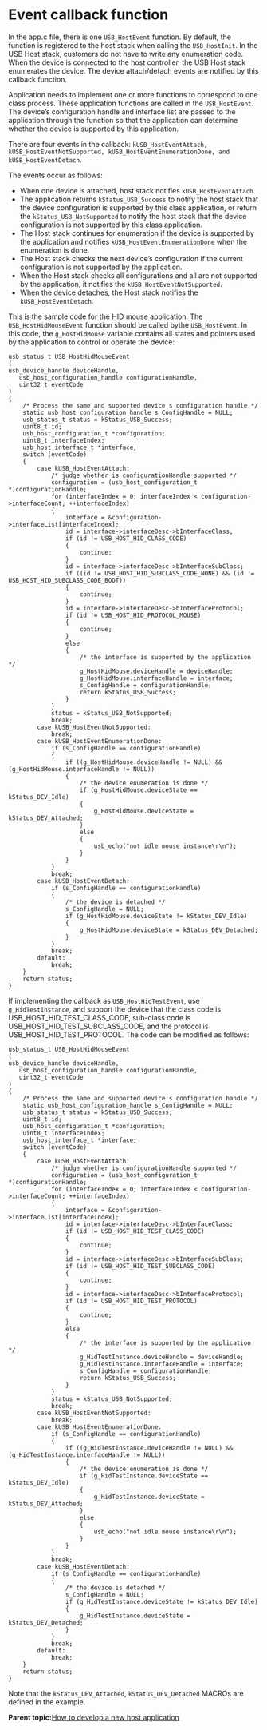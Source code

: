 # Event callback function

In the app.c file, there is one `USB_HostEvent` function. By default, the function is registered to the host stack when calling the `USB_HostInit`. In the USB Host stack, customers do not have to write any enumeration code. When the device is connected to the host controller, the USB Host stack enumerates the device. The device attach/detach events are notified by this callback function.

Application needs to implement one or more functions to correspond to one class process. These application functions are called in the `USB_HostEvent`. The device’s configuration handle and interface list are passed to the application through the function so that the application can determine whether the device is supported by this application.

There are four events in the callback: `kUSB_HostEventAttach, kUSB_HostEventNotSupported, kUSB_HostEventEnumerationDone, and kUSB_HostEventDetach`.

The events occur as follows:

-   When one device is attached, host stack notifies `kUSB_HostEventAttach`.
-   The application returns `kStatus_USB_Success` to notify the host stack that the device configuration is supported by this class application, or return the `kStatus_USB_NotSupported` to notify the host stack that the device configuration is not supported by this class application.
-   The Host stack continues for enumeration if the device is supported by the application and notifies `kUSB_HostEventEnumerationDone` when the enumeration is done.
-   The Host stack checks the next device’s configuration if the current configuration is not supported by the application.
-   When the Host stack checks all configurations and all are not supported by the application, it notifies the `kUSB_HostEventNotSupported`.
-   When the device detaches, the Host stack notifies the `kUSB_HostEventDetach`.

This is the sample code for the HID mouse application. The `USB_HostHidMouseEvent` function should be called bythe `USB_HostEvent`. In this code, the `g_HostHidMouse` variable contains all states and pointers used by the application to control or operate the device:

```
usb_status_t USB_HostHidMouseEvent
(
usb_device_handle deviceHandle,
   usb_host_configuration_handle configurationHandle,
   uint32_t eventCode
)
{
    /* Process the same and supported device's configuration handle */
    static usb_host_configuration_handle s_ConfigHandle = NULL;
    usb_status_t status = kStatus_USB_Success;
    uint8_t id;
    usb_host_configuration_t *configuration;
    uint8_t interfaceIndex;
    usb_host_interface_t *interface;
    switch (eventCode)
    {
        case kUSB_HostEventAttach:
            /* judge whether is configurationHandle supported */
            configuration = (usb_host_configuration_t *)configurationHandle;
            for (interfaceIndex = 0; interfaceIndex < configuration->interfaceCount; ++interfaceIndex)
            {
                interface = &configuration->interfaceList[interfaceIndex];
                id = interface->interfaceDesc->bInterfaceClass;
                if (id != USB_HOST_HID_CLASS_CODE)
                {
                    continue;
                }
                id = interface->interfaceDesc->bInterfaceSubClass;
                if ((id != USB_HOST_HID_SUBCLASS_CODE_NONE) && (id != USB_HOST_HID_SUBCLASS_CODE_BOOT))
                {
                    continue;
                }
                id = interface->interfaceDesc->bInterfaceProtocol;
                if (id != USB_HOST_HID_PROTOCOL_MOUSE)
                {
                    continue;
                }
                else
                {
                    /* the interface is supported by the application */
                    g_HostHidMouse.deviceHandle = deviceHandle;
                    g_HostHidMouse.interfaceHandle = interface;
                    s_ConfigHandle = configurationHandle;
                    return kStatus_USB_Success;
                }
            }
            status = kStatus_USB_NotSupported;
            break;
        case kUSB_HostEventNotSupported:
            break;
        case kUSB_HostEventEnumerationDone:
            if (s_ConfigHandle == configurationHandle)
            {
                if ((g_HostHidMouse.deviceHandle != NULL) && (g_HostHidMouse.interfaceHandle != NULL))
                {
                    /* the device enumeration is done */
                    if (g_HostHidMouse.deviceState == kStatus_DEV_Idle)
                    {
                        g_HostHidMouse.deviceState = kStatus_DEV_Attached;
                    }
                    else
                    {
                        usb_echo("not idle mouse instance\r\n");
                    }
                }
            }
            break;
        case kUSB_HostEventDetach:
            if (s_ConfigHandle == configurationHandle)
            {
                /* the device is detached */
                s_ConfigHandle = NULL;
                if (g_HostHidMouse.deviceState != kStatus_DEV_Idle)
                {
                    g_HostHidMouse.deviceState = kStatus_DEV_Detached;
                }
            }
            break;
        default:
            break;
    }
    return status;
}
```

If implementing the callback as `USB_HostHidTestEvent`, use `g_HidTestInstance`, and support the device that the class code is USB\_HOST\_HID\_TEST\_CLASS\_CODE, sub-class code is USB\_HOST\_HID\_TEST\_SUBCLASS\_CODE, and the protocol is USB\_HOST\_HID\_TEST\_PROTOCOL. The code can be modified as follows:

```
usb_status_t USB_HostHidMouseEvent
(
usb_device_handle deviceHandle,
   usb_host_configuration_handle configurationHandle,
   uint32_t eventCode
)
{
    /* Process the same and supported device's configuration handle */
    static usb_host_configuration_handle s_ConfigHandle = NULL;
    usb_status_t status = kStatus_USB_Success;
    uint8_t id;
    usb_host_configuration_t *configuration;
    uint8_t interfaceIndex;
    usb_host_interface_t *interface;
    switch (eventCode)
    {
        case kUSB_HostEventAttach:
            /* judge whether is configurationHandle supported */
            configuration = (usb_host_configuration_t *)configurationHandle;
            for (interfaceIndex = 0; interfaceIndex < configuration->interfaceCount; ++interfaceIndex)
            {
                interface = &configuration->interfaceList[interfaceIndex];
                id = interface->interfaceDesc->bInterfaceClass;
                if (id != USB_HOST_HID_TEST_CLASS_CODE)
                {
                    continue;
                }
                id = interface->interfaceDesc->bInterfaceSubClass;
                if (id != USB_HOST_HID_TEST_SUBCLASS_CODE)
                {
                    continue;
                }
                id = interface->interfaceDesc->bInterfaceProtocol;
                if (id != USB_HOST_HID_TEST_PROTOCOL)
                {
                    continue;
                }
                else
                {
                    /* the interface is supported by the application */
                    g_HidTestInstance.deviceHandle = deviceHandle;
                    g_HidTestInstance.interfaceHandle = interface;
                    s_ConfigHandle = configurationHandle;
                    return kStatus_USB_Success;
                }
            }
            status = kStatus_USB_NotSupported;
            break;
        case kUSB_HostEventNotSupported:
            break;
        case kUSB_HostEventEnumerationDone:
            if (s_ConfigHandle == configurationHandle)
            {
                if ((g_HidTestInstance.deviceHandle != NULL) && (g_HidTestInstance.interfaceHandle != NULL))
                {
                    /* the device enumeration is done */
                    if (g_HidTestInstance.deviceState == kStatus_DEV_Idle)
                    {
                        g_HidTestInstance.deviceState = kStatus_DEV_Attached;
                    }
                    else
                    {
                        usb_echo("not idle mouse instance\r\n");
                    }
                }
            }
            break;
        case kUSB_HostEventDetach:
            if (s_ConfigHandle == configurationHandle)
            {
                /* the device is detached */
                s_ConfigHandle = NULL;
                if (g_HidTestInstance.deviceState != kStatus_DEV_Idle)
                {
                    g_HidTestInstance.deviceState = kStatus_DEV_Detached;
                }
            }
            break;
        default:
            break;
    }
    return status;
}
```

Note that the `kStatus_DEV_Attached`, `kStatus_DEV_Detached` MACROs are defined in the example.

**Parent topic:**[How to develop a new host application](../topics/how_to_develop_a_new_host_application.md)

